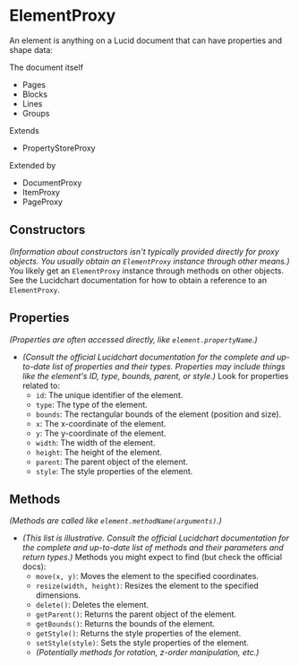 # ElementProxy

An element is anything on a Lucid document that can have properties and shape data:

The document itself
- Pages
- Blocks
- Lines
- Groups

Extends
- PropertyStoreProxy

Extended by
- DocumentProxy
- ItemProxy
- PageProxy


## Constructors

_(Information about constructors isn't typically provided directly for proxy objects. You usually obtain an `ElementProxy` instance through other means.)_ You likely get an `ElementProxy` instance through methods on other objects. See the Lucidchart documentation for how to obtain a reference to an `ElementProxy`.

## Properties

_(Properties are often accessed directly, like `element.propertyName`.)_

*   _(Consult the official Lucidchart documentation for the complete and up-to-date list of properties and their types. Properties may include things like the element's ID, type, bounds, parent, or style.)_ Look for properties related to:
    *   `id`: The unique identifier of the element.
    *   `type`: The type of the element.
    *   `bounds`: The rectangular bounds of the element (position and size).
    *   `x`: The x-coordinate of the element.
    *   `y`: The y-coordinate of the element.
    *   `width`: The width of the element.
    *   `height`: The height of the element.
    *   `parent`: The parent object of the element.
    *   `style`: The style properties of the element.

## Methods

_(Methods are called like `element.methodName(arguments)`.)_

*   _(This list is illustrative. Consult the official Lucidchart documentation for the complete and up-to-date list of methods and their parameters and return types.)_ Methods you might expect to find (but check the official docs):
    *   `move(x, y)`: Moves the element to the specified coordinates.
    *   `resize(width, height)`: Resizes the element to the specified dimensions.
    *   `delete()`: Deletes the element.
    *   `getParent()`: Returns the parent object of the element.
    *   `getBounds()`: Returns the bounds of the element.
    *   `getStyle()`: Returns the style properties of the element.
    *   `setStyle(style)`: Sets the style properties of the element.
    *   _(Potentially methods for rotation, z-order manipulation, etc.)_

